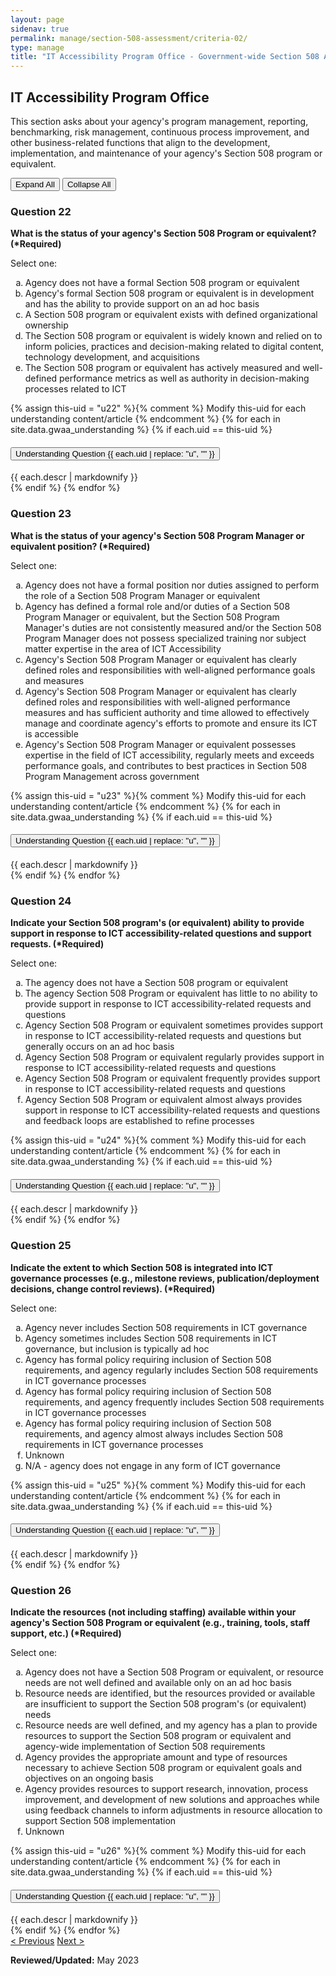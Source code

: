 ```yaml
---
layout: page
sidenav: true
permalink: manage/section-508-assessment/criteria-02/
type: manage
title: "IT Accessibility Program Office - Government-wide Section 508 Assessment Criteria"
---
```


<H2 id="it-accessibility-program-office">IT Accessibility Program Office</H2>
<p>This section asks about your agency's program management, reporting, benchmarking, risk management, continuous process improvement, and other business-related functions that align to the development, implementation, and maintenance of your agency's Section 508 program or equivalent. </p>

<!-- Expand/Collapse All "Understanding" Content -->
<div class="margin-y-3 margin-x-1">
    <button id="expand-all" class="usa-button">Expand All</button>
    <button id="collapse-all" class="usa-button">Collapse All</button>
</div>

<div class="usa-card-group">
<!-- begin insert criteria -->

<!-- Q:022-->
<div id="q22" class="usa-card tablet:grid-col-12">
    <div class="usa-card__container border-top">
        <div class="usa-card__header">
            <h3 class="usa-card__heading"> Question 22 </h3>
        </div>
        <div class="usa-card__body">
            <p><strong> What is the status of your agency's Section 508 Program or equivalent? (*Required) </strong></p>
            <p> Select one: </p>
            <p>
            <ol type="a">
                <li>Agency does not have a formal Section 508 program or equivalent</li>
                <li>Agency's formal Section 508 program or equivalent is in development and has the ability to provide
                    support on an ad hoc basis</li>
                <li>A Section 508 program or equivalent exists with defined organizational ownership</li>
                <li>The Section 508 program or equivalent is widely known and relied on to inform policies, practices
                    and decision-making related to digital content, technology development, and acquisitions</li>
                <li>The Section 508 program or equivalent has actively measured and well-defined performance metrics as
                    well as authority in decision-making processes related to ICT</li>
            </ol>
            </p>
        </div>
        {% assign this-uid = "u22" %}{% comment %} Modify this-uid for each understanding content/article {% endcomment %}
        {% for each in site.data.gwaa_understanding %}
            {% if each.uid == this-uid %}
            <!-- Understanding -->
            <div class="border-top-05 border-primary margin-top-1">
                <div class="usa-accordion">
                    <h4 class="usa-accordion__heading">
                        <button
                        type="button"
                        class="usa-accordion__button understand_button padding-left-3 radius-bottom-lg"
                        aria-expanded="false"
                        aria-controls="{{ each.uid }}"
                        >
                        Understanding Question {{ each.uid | replace: "u", "" }}
                        </button>
                    </h4>
                    <div id="{{ each.uid }}" class="usa-accordion__content understand_content usa-prose padding-x-3 padding-y-0 bg-primary-lighter text-primary-darker border-top-05 border-primary radius-bottom-lg">
                        <div class="margin-x-auto margin-y-0">
                            {{ each.descr | markdownify }}
                        </div>
                    </div>
                </div>
            </div>
            {% endif %}
        {% endfor %}
    </div>
</div>
<!-- Q:023-->
<div id="q23" class="usa-card tablet:grid-col-12">
    <div class="usa-card__container border-top">
        <div class="usa-card__header">
            <h3 class="usa-card__heading"> Question 23 </h3>
        </div>
        <div class="usa-card__body">
            <p><strong> What is the status of your agency's Section 508 Program Manager or equivalent position?
                    (*Required) </strong></p>
            <p> Select one: </p>
            <p>
            <ol type="a">
                <li>Agency does not have a formal position nor duties assigned to perform the role of a Section 508
                    Program Manager or equivalent</li>
                <li>Agency has defined a formal role and/or duties of a Section 508 Program Manager or equivalent, but
                    the Section 508 Program Manager's duties are not consistently measured and/or the Section 508
                    Program Manager does not possess specialized training nor subject matter expertise in the area of
                    ICT Accessibility</li>
                <li>Agency's Section 508 Program Manager or equivalent has clearly defined roles and responsibilities
                    with well-aligned performance goals and measures</li>
                <li>Agency's Section 508 Program Manager or equivalent has clearly defined roles and responsibilities
                    with well-aligned performance measures and has sufficient authority and time allowed to effectively
                    manage and coordinate agency's efforts to promote and ensure its ICT is accessible</li>
                <li>Agency's Section 508 Program Manager or equivalent possesses expertise in the field of ICT
                    accessibility, regularly meets and exceeds performance goals, and contributes to best practices in
                    Section 508 Program Management across government</li>
            </ol>
            </p>
        </div>
        {% assign this-uid = "u23" %}{% comment %} Modify this-uid for each understanding content/article {% endcomment %}
        {% for each in site.data.gwaa_understanding %}
            {% if each.uid == this-uid %}
            <!-- Understanding -->
            <div class="border-top-05 border-primary margin-top-1">
                <div class="usa-accordion">
                    <h4 class="usa-accordion__heading">
                        <button
                        type="button"
                        class="usa-accordion__button understand_button padding-left-3 radius-bottom-lg"
                        aria-expanded="false"
                        aria-controls="{{ each.uid }}"
                        >
                        Understanding Question {{ each.uid | replace: "u", "" }}
                        </button>
                    </h4>
                    <div id="{{ each.uid }}" class="usa-accordion__content understand_content usa-prose padding-x-3 padding-y-0 bg-primary-lighter text-primary-darker border-top-05 border-primary radius-bottom-lg">
                        <div class="margin-x-auto margin-y-0">
                            {{ each.descr | markdownify }}
                        </div>
                    </div>
                </div>
            </div>
            {% endif %}
        {% endfor %}
    </div>
</div>
<!-- Q:024-->
<div id="q24" class="usa-card tablet:grid-col-12">
    <div class="usa-card__container border-top">
        <div class="usa-card__header">
            <h3 class="usa-card__heading"> Question 24 </h3>
        </div>
        <div class="usa-card__body">
            <p><strong> Indicate your Section 508 program's (or equivalent) ability to provide support in response to
                    ICT accessibility-related questions and support requests. (*Required) </strong></p>
            <p> Select one: </p>
            <p>
            <ol type="a">
                <li>The agency does not have a Section 508 program or equivalent</li>
                <li>The agency Section 508 Program or equivalent has little to no ability to provide support in response
                    to ICT accessibility-related requests and questions</li>
                <li>Agency Section 508 Program or equivalent sometimes provides support in response to ICT
                    accessibility-related requests and questions but generally occurs on an ad hoc basis</li>
                <li>Agency Section 508 Program or equivalent regularly provides support in response to ICT
                    accessibility-related requests and questions</li>
                <li>Agency Section 508 Program or equivalent frequently provides support in response to ICT
                    accessibility-related requests and questions</li>
                <li>Agency Section 508 Program or equivalent almost always provides support in response to ICT
                    accessibility-related requests and questions and feedback loops are established to refine processes
                </li>
            </ol>
            </p>
        </div>
        {% assign this-uid = "u24" %}{% comment %} Modify this-uid for each understanding content/article {% endcomment %}
        {% for each in site.data.gwaa_understanding %}
            {% if each.uid == this-uid %}
            <!-- Understanding -->
            <div class="border-top-05 border-primary margin-top-1">
                <div class="usa-accordion">
                    <h4 class="usa-accordion__heading">
                        <button
                        type="button"
                        class="usa-accordion__button understand_button padding-left-3 radius-bottom-lg"
                        aria-expanded="false"
                        aria-controls="{{ each.uid }}"
                        >
                        Understanding Question {{ each.uid | replace: "u", "" }}
                        </button>
                    </h4>
                    <div id="{{ each.uid }}" class="usa-accordion__content understand_content usa-prose padding-x-3 padding-y-0 bg-primary-lighter text-primary-darker border-top-05 border-primary radius-bottom-lg">
                        <div class="margin-x-auto margin-y-0">
                            {{ each.descr | markdownify }}
                        </div>
                    </div>
                </div>
            </div>
            {% endif %}
        {% endfor %}
    </div>
</div>
<!-- Q:025-->
<div id="q25" class="usa-card tablet:grid-col-12">
    <div class="usa-card__container border-top">
        <div class="usa-card__header">
            <h3 class="usa-card__heading"> Question 25 </h3>
        </div>
        <div class="usa-card__body">
            <p><strong> Indicate the extent to which Section 508 is integrated into ICT governance processes (e.g.,
                    milestone reviews, publication/deployment decisions, change control reviews). (*Required) </strong>
            </p>
            <p> Select one: </p>
            <p>
            <ol type="a">
                <li>Agency never includes Section 508 requirements in ICT governance</li>
                <li>Agency sometimes includes Section 508 requirements in ICT governance, but inclusion is typically ad
                    hoc</li>
                <li>Agency has formal policy requiring inclusion of Section 508 requirements, and agency regularly
                    includes Section 508 requirements in ICT governance processes</li>
                <li>Agency has formal policy requiring inclusion of Section 508 requirements, and agency frequently
                    includes Section 508 requirements in ICT governance processes</li>
                <li>Agency has formal policy requiring inclusion of Section 508 requirements, and agency almost always
                    includes Section 508 requirements in ICT governance processes</li>
                <li>Unknown</li>
                <li>N/A - agency does not engage in any form of ICT governance</li>
            </ol>
            </p>
        </div>
        {% assign this-uid = "u25" %}{% comment %} Modify this-uid for each understanding content/article {% endcomment %}
        {% for each in site.data.gwaa_understanding %}
            {% if each.uid == this-uid %}
            <!-- Understanding -->
            <div class="border-top-05 border-primary margin-top-1">
                <div class="usa-accordion">
                    <h4 class="usa-accordion__heading">
                        <button
                        type="button"
                        class="usa-accordion__button understand_button padding-left-3 radius-bottom-lg"
                        aria-expanded="false"
                        aria-controls="{{ each.uid }}"
                        >
                        Understanding Question {{ each.uid | replace: "u", "" }}
                        </button>
                    </h4>
                    <div id="{{ each.uid }}" class="usa-accordion__content understand_content usa-prose padding-x-3 padding-y-0 bg-primary-lighter text-primary-darker border-top-05 border-primary radius-bottom-lg">
                        <div class="margin-x-auto margin-y-0">
                            {{ each.descr | markdownify }}
                        </div>
                    </div>
                </div>
            </div>
            {% endif %}
        {% endfor %}
    </div>
</div>
<!-- Q:026-->
<div id="q26" class="usa-card tablet:grid-col-12">
    <div class="usa-card__container border-top">
        <div class="usa-card__header">
            <h3 class="usa-card__heading"> Question 26 </h3>
        </div>
        <div class="usa-card__body">
            <p><strong> Indicate the resources (not including staffing) available within your agency's Section 508
                    Program or equivalent (e.g., training, tools, staff support, etc.) (*Required) </strong></p>
            <p> Select one: </p>
            <p>
            <ol type="a">
                <li>Agency does not have a Section 508 Program or equivalent, or resource needs are not well defined and
                    available only on an ad hoc basis</li>
                <li>Resource needs are identified, but the resources provided or available are insufficient to support
                    the Section 508 program's (or equivalent) needs</li>
                <li>Resource needs are well defined, and my agency has a plan to provide resources to support the
                    Section 508 program or equivalent and agency-wide implementation of Section 508 requirements</li>
                <li>Agency provides the appropriate amount and type of resources necessary to achieve Section 508
                    program or equivalent goals and objectives on an ongoing basis</li>
                <li>Agency provides resources to support research, innovation, process improvement, and development of
                    new solutions and approaches while using feedback channels to inform adjustments in resource
                    allocation to support Section 508 implementation</li>
                <li>Unknown</li>
            </ol>
            </p>
        </div>
        {% assign this-uid = "u26" %}{% comment %} Modify this-uid for each understanding content/article {% endcomment %}
        {% for each in site.data.gwaa_understanding %}
            {% if each.uid == this-uid %}
            <!-- Understanding -->
            <div class="border-top-05 border-primary margin-top-1">
                <div class="usa-accordion">
                    <h4 class="usa-accordion__heading">
                        <button
                        type="button"
                        class="usa-accordion__button understand_button padding-left-3 radius-bottom-lg"
                        aria-expanded="false"
                        aria-controls="{{ each.uid }}"
                        >
                        Understanding Question {{ each.uid | replace: "u", "" }}
                        </button>
                    </h4>
                    <div id="{{ each.uid }}" class="usa-accordion__content understand_content usa-prose padding-x-3 padding-y-0 bg-primary-lighter text-primary-darker border-top-05 border-primary radius-bottom-lg">
                        <div class="margin-x-auto margin-y-0">
                            {{ each.descr | markdownify }}
                        </div>
                    </div>
                </div>
            </div>
            {% endif %}
        {% endfor %}
    </div>
</div>

<!-- end insert criteria -->
</div>

<div id="prev-next-section">
    <a class="prev-page" title="Go to previous page" href="{{site.baseurl}}/manage/section-508-assessment/criteria-01/"> < Previous</a>
    <a class="prev-page" title="Go to next page" href="{{site.baseurl}}/manage/section-508-assessment/criteria-03/"> Next > </a>
</div>

**Reviewed/Updated:** May 2023

<!-- Expand/Collapse All Understanding Content script -->
<script>
    $("#expand-all").on("click", function (){
        $(".understand_button").attr("aria-expanded", "true");
        $(".understand_button").toggleClass("radius-bottom-lg");
        $(".understand_content").removeAttr("hidden");
    });
    $("#collapse-all").on("click", function (){
        $(".understand_button").attr("aria-expanded", "false");
        $(".understand_button").toggleClass("radius-bottom-lg");
        $(".understand_content").attr("hidden","");
    });
    $(".understand_button").on("click", function(){
        $(this).toggleClass("radius-bottom-lg");
    });
</script>

<!-- Unhide hash/anchor from external url -->
<script>
    $(function(){
        var window_hash = window.location.hash;
        if ($(window_hash).hasClass("usa-card")){
            let u_hash = window_hash.replace("q", "u");
            $(u_hash).removeAttr("hidden");
            $(u_hash).prev().attr("aria-expanded", "true");
        }
    });
</script>